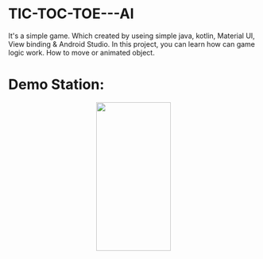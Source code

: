 # TIC-TOC-TOE---AI
It's a simple game. Which created by useing simple java, kotlin, Material UI, View binding &amp; Android Studio. In this project, you can learn how can game logic work. How to move or animated object.


# Demo Station: 
<p align="center" width="100%">
  <img src="https://user-images.githubusercontent.com/69858580/162562693-1ee83fc8-686b-4331-be3f-f84bab7f560f.gif" width="150" height="300" >
</p>
